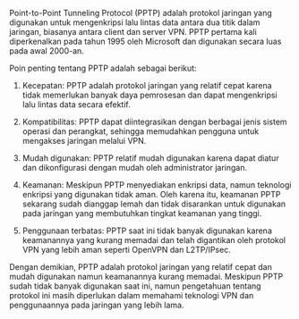 Point-to-Point Tunneling Protocol (PPTP) adalah protokol jaringan yang digunakan untuk mengenkripsi lalu lintas data antara dua titik dalam jaringan, biasanya antara client dan server VPN. PPTP pertama kali diperkenalkan pada tahun 1995 oleh Microsoft dan digunakan secara luas pada awal 2000-an.

Poin penting tentang PPTP adalah sebagai berikut:

1.  Kecepatan: PPTP adalah protokol jaringan yang relatif cepat karena tidak memerlukan banyak daya pemrosesan dan dapat mengenkripsi lalu lintas data secara efektif.
    
2.  Kompatibilitas: PPTP dapat diintegrasikan dengan berbagai jenis sistem operasi dan perangkat, sehingga memudahkan pengguna untuk mengakses jaringan melalui VPN.
    
3.  Mudah digunakan: PPTP relatif mudah digunakan karena dapat diatur dan dikonfigurasi dengan mudah oleh administrator jaringan.
    
4.  Keamanan: Meskipun PPTP menyediakan enkripsi data, namun teknologi enkripsi yang digunakan tidak aman. Oleh karena itu, keamanan PPTP sekarang sudah dianggap lemah dan tidak disarankan untuk digunakan pada jaringan yang membutuhkan tingkat keamanan yang tinggi.
    
5.  Penggunaan terbatas: PPTP saat ini tidak banyak digunakan karena keamanannya yang kurang memadai dan telah digantikan oleh protokol VPN yang lebih aman seperti OpenVPN dan L2TP/IPsec.
    

Dengan demikian, PPTP adalah protokol jaringan yang relatif cepat dan mudah digunakan namun keamanannya kurang memadai. Meskipun PPTP sudah tidak banyak digunakan saat ini, namun pengetahuan tentang protokol ini masih diperlukan dalam memahami teknologi VPN dan penggunaannya pada jaringan yang lebih lama.